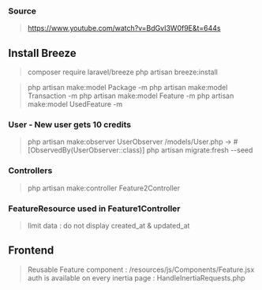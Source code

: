 ### Source

> https://www.youtube.com/watch?v=BdGvI3W0f9E&t=644s

## Install Breeze

> composer require laravel/breeze
> php artisan breeze:install

> php artisan make:model Package -m
> php artisan make:model Transaction -m
> php artisan make:model Feature -m
> php artisan make:model UsedFeature -m

### User - New user gets 10 credits

> php artisan make:observer UserObserver
> /models/User.php -> #[ObservedBy(UserObserver::class)]
> php artisan migrate:fresh --seed

### Controllers

> php artisan make:controller Feature2Controller

### FeatureResource used in Feature1Controller

> limit data : do not display created_at & updated_at

## Frontend

> Reusable Feature component : /resources/js/Components/Feature.jsx
> auth is available on every inertia page : HandleInertiaRequests.php
